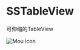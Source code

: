 # SSTableView
可伸缩的TableView

![Mou icon](http://ww4.sinaimg.cn/large/640e3faagw1eussv78edkg207s0ef1e3.gif)
